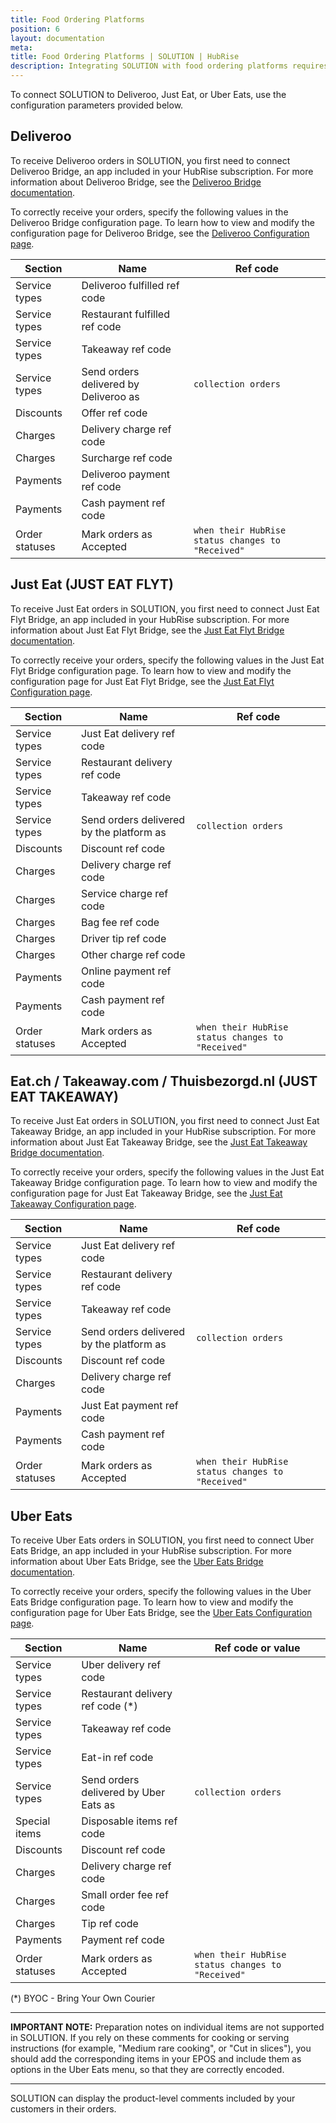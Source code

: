 ```yaml
---
title: Food Ordering Platforms
position: 6
layout: documentation
meta:
title: Food Ordering Platforms | SOLUTION | HubRise
description: Integrating SOLUTION with food ordering platforms requires you to specify particular ref codes in the configuration page of the delivery platform bridge.
---
```


To connect SOLUTION to Deliveroo, Just Eat, or Uber Eats, use the configuration parameters provided below.

## Deliveroo

To receive Deliveroo orders in SOLUTION, you first need to connect Deliveroo Bridge, an app included in your HubRise subscription. For more information about Deliveroo Bridge, see the [Deliveroo Bridge documentation](/apps/deliveroo).

To correctly receive your orders, specify the following values in the Deliveroo Bridge configuration page. To learn how to view and modify the configuration page for Deliveroo Bridge, see the [Deliveroo Configuration page](/apps/deliveroo/configuration).

| Section        | Name                                  | Ref code                                          |
| -------------- | ------------------------------------- | ------------------------------------------------- |
| Service types  | Deliveroo fulfilled ref code          |                                                   |
| Service types  | Restaurant fulfilled ref code         |                                                   |
| Service types  | Takeaway ref code                     |                                                   |
| Service types  | Send orders delivered by Deliveroo as | `collection orders`                               |
| Discounts      | Offer ref code                        |                                                   |
| Charges        | Delivery charge ref code              |                                                   |
| Charges        | Surcharge ref code                    |                                                   |
| Payments       | Deliveroo payment ref code            |                                                   |
| Payments       | Cash payment ref code                 |                                                   |
| Order statuses | Mark orders as Accepted               | `when their HubRise status changes to "Received"` |

## Just Eat (JUST EAT FLYT)

To receive Just Eat orders in SOLUTION, you first need to connect Just Eat Flyt Bridge, an app included in your HubRise subscription. For more information about Just Eat Flyt Bridge, see the [Just Eat Flyt Bridge documentation](/apps/just-eat-flyt).

To correctly receive your orders, specify the following values in the Just Eat Flyt Bridge configuration page. To learn how to view and modify the configuration page for Just Eat Flyt Bridge, see the [Just Eat Flyt Configuration page](/apps/just-eat-flyt/configuration).

| Section        | Name                                     | Ref code                                          |
| -------------- | ---------------------------------------- | ------------------------------------------------- |
| Service types  | Just Eat delivery ref code               |                                                   |
| Service types  | Restaurant delivery ref code             |                                                   |
| Service types  | Takeaway ref code                        |                                                   |
| Service types  | Send orders delivered by the platform as | `collection orders`                               |
| Discounts      | Discount ref code                        |                                                   |
| Charges        | Delivery charge ref code                 |                                                   |
| Charges        | Service charge ref code                  |                                                   |
| Charges        | Bag fee ref code                         |                                                   |
| Charges        | Driver tip ref code                      |                                                   |
| Charges        | Other charge ref code                    |                                                   |
| Payments       | Online payment ref code                  |                                                   |
| Payments       | Cash payment ref code                    |                                                   |
| Order statuses | Mark orders as Accepted                  | `when their HubRise status changes to "Received"` |

## Eat.ch / Takeaway.com / Thuisbezorgd.nl (JUST EAT TAKEAWAY)

To receive Just Eat orders in SOLUTION, you first need to connect Just Eat Takeaway Bridge, an app included in your HubRise subscription. For more information about Just Eat Takeaway Bridge, see the [Just Eat Takeaway Bridge documentation](/apps/just-eat-takeaway).

To correctly receive your orders, specify the following values in the Just Eat Takeaway Bridge configuration page. To learn how to view and modify the configuration page for Just Eat Takeaway Bridge, see the [Just Eat Takeaway Configuration page](/apps/just-eat-takeaway/configuration).

| Section        | Name                                     | Ref code                                          |
| -------------- | ---------------------------------------- | ------------------------------------------------- |
| Service types  | Just Eat delivery ref code               |                                                   |
| Service types  | Restaurant delivery ref code             |                                                   |
| Service types  | Takeaway ref code                        |                                                   |
| Service types  | Send orders delivered by the platform as | `collection orders`                               |
| Discounts      | Discount ref code                        |                                                   |
| Charges        | Delivery charge ref code                 |                                                   |
| Payments       | Just Eat payment ref code                |                                                   |
| Payments       | Cash payment ref code                    |                                                   |
| Order statuses | Mark orders as Accepted                  | `when their HubRise status changes to "Received"` |

## Uber Eats

To receive Uber Eats orders in SOLUTION, you first need to connect Uber Eats Bridge, an app included in your HubRise subscription. For more information about Uber Eats Bridge, see the [Uber Eats Bridge documentation](/apps/uber-eats).

To correctly receive your orders, specify the following values in the Uber Eats Bridge configuration page. To learn how to view and modify the configuration page for Uber Eats Bridge, see the [Uber Eats Configuration page](/apps/uber-eats/configuration).

| Section        | Name                                  | Ref code or value                                 |
| -------------- | ------------------------------------- | ------------------------------------------------- |
| Service types  | Uber delivery ref code                |                                                   |
| Service types  | Restaurant delivery ref code (\*)     |                                                   |
| Service types  | Takeaway ref code                     |                                                   |
| Service types  | Eat-in ref code                       |                                                   |
| Service types  | Send orders delivered by Uber Eats as | `collection orders`                               |
| Special items  | Disposable items ref code             |                                                   |
| Discounts      | Discount ref code                     |                                                   |
| Charges        | Delivery charge ref code              |                                                   |
| Charges        | Small order fee ref code              |                                                   |
| Charges        | Tip ref code                          |                                                   |
| Payments       | Payment ref code                      |                                                   |
| Order statuses | Mark orders as Accepted               | `when their HubRise status changes to "Received"` |

(\*) BYOC - Bring Your Own Courier

---

**IMPORTANT NOTE:** Preparation notes on individual items are not supported in SOLUTION. If you rely on these comments for cooking or serving instructions (for example, "Medium rare cooking", or "Cut in slices"), you should add the corresponding items in your EPOS and include them as options in the Uber Eats menu, so that they are correctly encoded.

---

SOLUTION can display the product-level comments included by your customers in their orders.
